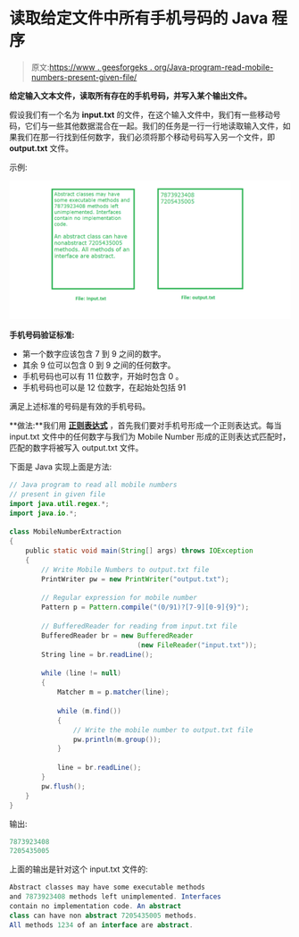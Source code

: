 # 读取给定文件中所有手机号码的 Java 程序

> 原文:[https://www . geesforgeks . org/Java-program-read-mobile-numbers-present-given-file/](https://www.geeksforgeeks.org/java-program-read-mobile-numbers-present-given-file/)

**给定输入文本文件，读取所有存在的手机号码，并写入某个输出文件。**

假设我们有一个名为 **input.txt** 的文件，在这个输入文件中，我们有一些移动号码，它们与一些其他数据混合在一起。我们的任务是一行一行地读取输入文件，如果我们在那一行找到任何数字，我们必须将那个移动号码写入另一个文件，即 **output.txt** 文件。

示例:

![](img/8ac407927d3d0f8eafa14e81b14c2fa7.png)

**手机号码验证标准:**

*   第一个数字应该包含 7 到 9 之间的数字。
*   其余 9 位可以包含 0 到 9 之间的任何数字。
*   手机号码也可以有 11 位数字，开始时包含 0
    。
*   手机号码也可以是 12 位数字，在起始处包括 91

满足上述标准的号码是有效的手机号码。

**做法:**我们用 **[正则表达式](https://www.geeksforgeeks.org/regular-expressions-in-java/)** ，首先我们要对手机号形成一个正则表达式。每当 input.txt 文件中的任何数字与我们为 Mobile Number 形成的正则表达式匹配时，匹配的数字将被写入 output.txt 文件。

下面是 Java 实现上面是方法:

```java
// Java program to read all mobile numbers
// present in given file
import java.util.regex.*;
import java.io.*;

class MobileNumberExtraction 
{
    public static void main(String[] args) throws IOException
    {
        // Write Mobile Numbers to output.txt file
        PrintWriter pw = new PrintWriter("output.txt");

        // Regular expression for mobile number
        Pattern p = Pattern.compile("(0/91)?[7-9][0-9]{9}");

        // BufferedReader for reading from input.txt file
        BufferedReader br = new BufferedReader
                                (new FileReader("input.txt"));
        String line = br.readLine();

        while (line != null) 
        {
            Matcher m = p.matcher(line);

            while (m.find()) 
            {
                // Write the mobile number to output.txt file
                pw.println(m.group());
            }

            line = br.readLine();
        }
        pw.flush();
    }
}
```

输出:

```java
7873923408
7205435005

```

上面的输出是针对这个 input.txt 文件的:

```java
Abstract classes may have some executable methods
and 7873923408 methods left unimplemented. Interfaces 
contain no implementation code. An abstract
class can have non abstract 7205435005 methods. 
All methods 1234 of an interface are abstract.
```